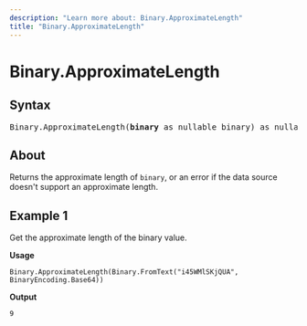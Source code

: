 ```yaml
---
description: "Learn more about: Binary.ApproximateLength"
title: "Binary.ApproximateLength"
---
```

# Binary.ApproximateLength

## Syntax

<pre>
Binary.ApproximateLength(<b>binary</b> as nullable binary) as nullable number
</pre>

## About

Returns the approximate length of `binary`, or an error if the data source doesn't support an approximate length.

## Example 1

Get the approximate length of the binary value.

**Usage**

```powerquery-m
Binary.ApproximateLength(Binary.FromText("i45WMlSKjQUA", BinaryEncoding.Base64))
```

**Output**

`9`
